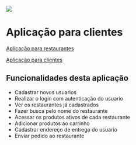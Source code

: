 ![](https://i.imgur.com/xG74tOh.png)

# Aplicação para clientes

[Aplicação para restaurantes ](https://github.com/steinglk/desafio-modulo-05)

[Aplicação para clientes ](https://github.com/steinglk/cubos_food-usuario)

## Funcionalidades desta aplicação
- Cadastrar novos usuarios
- Realizar o login com autenticação do usuario
- Ver os restaurantes já cadastrados
- Fazer busca pelo nome do restaurante
- Acessar os produtos ativos de cada restaurante
- Adicionar produtos ao carrinho
- Cadastrar endereço de entrega do usuario
- Enviar pedido ao restaurante
